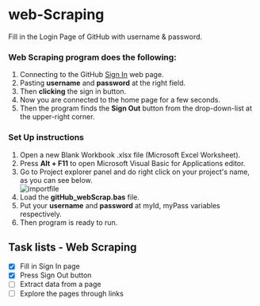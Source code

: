 # web-Scraping
Fill in the Login Page of GitHub with username & password.

### Web Scraping program does the following:

1. Connecting to the GitHub [Sign In](https://github.com/login) web page.
2. Pasting  **username** and **password** at the right field.
3. Then **clicking** the sign in button.
4. Now you are connected to the home page for a few seconds.
5. Then the program finds the **Sign Out** button from the drop-down-list at the upper-right corner.

### Set Up instructions

1. Open a new Blank Workbook .xlsx file (Microsoft Excel Worksheet).
2. Press **Alt + F11** to open Microsoft Visual Basic for Applications editor.
3. Go to Project explorer panel and do right click on your project's name, as you can see below.  
![importfile](https://user-images.githubusercontent.com/32977750/45417622-48081a00-b68b-11e8-80b9-3a63a57a57f2.png)  
4. Load the **gitHub_webScrap.bas** file.  
5. Put your **username** and **password** at myId, myPass variables respectively.  
6. Then program is ready to run. 


## Task lists - Web Scraping

- [x]  Fill in Sign In page
- [x]  Press Sign Out button
- [ ]  Extract data from a page
- [ ]  Explore the pages through links
